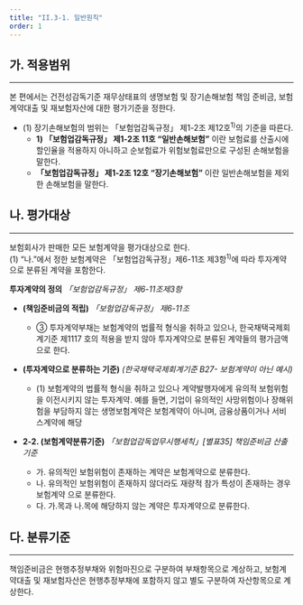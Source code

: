 ```yaml
---
title: "II.3-1. 일반원칙"
order: 1
---
```

## 가. 적용범위
---
 본 편에서는 건전성감독기준 재무상태표의 생명보험 및 장기손해보험 책임 준비금, 보험계약대출 및 재보험자산에 대한 평가기준을 정한다.  
- (1) 장기손해보험의 범위는 「보험업감독규정」 제1-2조 제12호<sup>1)</sup>의 기준을 따른다.
  - **1) 「보험업감독규정」 제1-2조 11호 “일반손해보험”** 이란 보험료를 산출시에 할인율을 적용하지 아니하고 순보험료가 위험보험료만으로 구성된 손해보험을 말한다.
  - **「보험업감독규정」 제1-2조 12호 “장기손해보험”** 이란 일반손해보험을 제외한 손해보험을 말한다.

## 나. 평가대상
---
 보험회사가 판매한 모든 보험계약을 평가대상으로 한다.  
(1) “나.”에서 정한 보험계약은 「보험업감독규정」제6-11조 제3항<sup>1)</sup>에 따라 투자계약으로 분류된 계약을 포함한다.

<Card>

**투자계약의 정의** _「보험업감독규정」 제6-11조제3항_

- **(책임준비금의 적립)** _「보험업감독규정」 제6-11조_
  - ③ 투자계약부채는 보험계약의 법률적 형식을 취하고 있으나, 한국채택국제회계기준 제1117
호의 적용을 받지 않아 투자계약으로 분류된 계약들의 평가금액으로 한다.

- **(투자계약으로 분류하는 기준)** _(한국채택국제회계기준 B27- 보험계약이 아닌 예시)_
  - (1) 보험계약의 법률적 형식을 취하고 있으나 계약발행자에게 유의적 보험위험을 이전시키지 않는 투자계약. 예를 들면, 기업이 유의적인 사망위험이나 장해위험을 부담하지 않는 생명보험계약은 보험계약이 아니며, 금융상품이거나 서비스계약에 해당

- **2-2. (보험계약분류기준)** _「보험업감독업무시행세칙」[별표35] 책임준비금 산출기준_
  - 가. 유의적인 보험위험이 존재하는 계약은 보험계약으로 분류한다.
  - 나. 유의적인 보험위험이 존재하지 않더라도 재량적 참가 특성이 존재하는 경우 보험계약 으로 분류한다.
  - 다. 가.목과 나.목에 해당하지 않는 계약은 투자계약으로 분류한다.

</Card>

## 다. 분류기준
---
 책임준비금은 현행추정부채와 위험마진으로 구분하여 부채항목으로 계상하고, 보험계약대출 및 재보험자산은 현행추정부채에 포함하지 않고 별도 구분하여 자산항목으로 계상한다.
